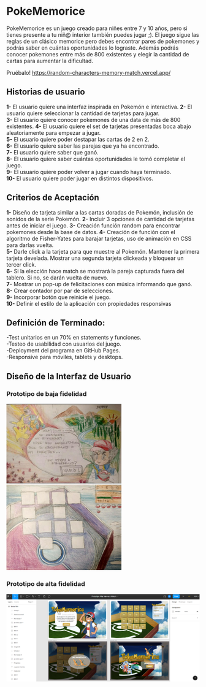 # PokeMemorice

PokeMemorice es un juego creado para niñes entre 7 y 10 años, pero si tienes presente a tu niñ@ interior también puedes jugar ;). El juego sigue las reglas de un clásico memorice pero debes encontrar pares de pokemones y podrás saber en cuántas oportunidades lo lograste.
Además podrás conocer pokemones entre más de 800 existentes y elegir la cantidad de cartas para aumentar la dificultad.

Pruébalo! https://random-characters-memory-match.vercel.app/

## Historias de usuario

<b>1-</b> El usuario quiere una interfaz inspirada en Pokemón e interactiva. 
<b>2-</b> El usuario quiere seleccionar la cantidad de tarjetas para jugar.  
<b>3-</b> El usuario quiere conocer pokemones de una data de más de 800 existentes.
<b>4-</b> El usuario quiere el set de tarjetas presentadas boca abajo aleatoriamente para empezar a jugar.  
<b>5-</b> El usuario quiere poder destapar las cartas de 2 en 2.  
<b>6-</b> El usuario quiere saber las parejas que ya ha encontrado.  
<b>7-</b> El usuario quiere saber que ganó.  
<b>8-</b> El usuario quiere saber cuántas oportunidades le tomó completar el juego.  
<b>9-</b> El usuario quiere poder volver a jugar cuando haya terminado.  
<b>10-</b> El usuario quiere poder jugar en distintos dispositivos.    

## Criterios de Aceptación  
<b>1-</b> Diseño de tarjeta similar a las cartas doradas de Pokemón, inclusión de sonidos de la serie Pokemón.
<b>2-</b> Incluir 3 opciones de cantidad de tarjetas antes de iniciar el juego.
<b>3-</b> Creación función random para encontrar pokemones desde la base de datos. 
<b>4-</b> Creación de función con el algoritmo de Fisher-Yates para barajar tarjetas, uso de animación en CSS para darlas vuelta.    
<b>5-</b> Darle click a la tarjeta para que muestre al Pokemón. Mantener la primera tarjeta develada. Mostrar una segunda tarjeta clickeada y bloquear un tercer click.  
<b>6-</b> Si la elección hace match se mostrará la pareja capturada fuera del tablero. Si no, se darán vuelta de nuevo.      
<b>7-</b> Mostrar un pop-up de felicitaciones con música informando que ganó.  
<b>8-</b> Crear contador por par de selecciones.  
<b>9-</b> Incorporar botón que reinicie el juego.  
<b>10-</b> Definir el estilo de la aplicación con propiedades responsivas 

## Definición de Terminado:
-Test unitarios en un 70% en statements y funciones.  
-Testeo de usabilidad con usuarios del juego.  
-Deployment del programa en GitHub Pages.  
-Responsive para móviles, tablets y desktops.


## Diseño de la Interfaz de Usuario

### Prototipo de baja fidelidad

<img src="src/pictures/prototipo-baja1.jpg" alt="drawing" style="width:300px;"/>
<img src="src/pictures/prototipo-baja2.jpg" alt="drawing" style="width:300px;"/>

### Prototipo de alta fidelidad

![Prototipo de Alta Fidelidad](/src/pictures/prototipo-alta.png)